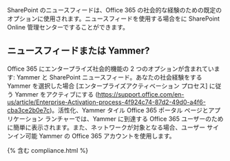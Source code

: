 

SharePoint のニュースフィードは、Office 365 の社会的な経験のための既定のオプションに使用されます。ニュースフィードを使用する場合をに SharePoint Online 管理センターですることができます。

## ニュースフィードまたは Yammer?
Office 365 にエンタープライズ社会的機能の 2 つのオプションが含まれています: Yammer と SharePoint ニュースフィード。あなたの社会経験をする Yammer を選択した場合 [エンタープライズアクティベーション プロセス] に従う Yammer をアクティブにする (https://support.office.com/en-us/article/Enterprise-Activation-process-4f924c74-87d2-49d0-a4f6-cba3ce2b0e7c)。活性化、Yammer タイル Office 365 ポータル ページとアプリケーション ランチャーでは、Yammer に到達する Office 365 ユーザーのために簡単に表示されます。また、ネットワークが対象となる場合、ユーザー サインイン可能 Yammer の Office 365 アカウントを使用します。

{% 含む compliance.html %}
